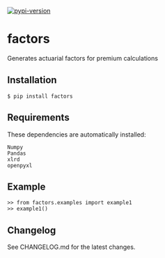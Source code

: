 [![pypi-version]][pypi]

# factors

Generates actuarial factors for premium calculations

## Installation

    $ pip install factors


## Requirements

These dependencies are automatically installed:

    Numpy
    Pandas
    xlrd
    openpyxl


## Example

    >> from factors.examples import example1
    >> example1()


## Changelog
See CHANGELOG.md for the latest changes.

[changelog]: CHANGELOG.md
[pypi-version]: https://img.shields.io/pypi/v/factors.svg
[pypi]: https://pypi.python.org/pypi/factors
